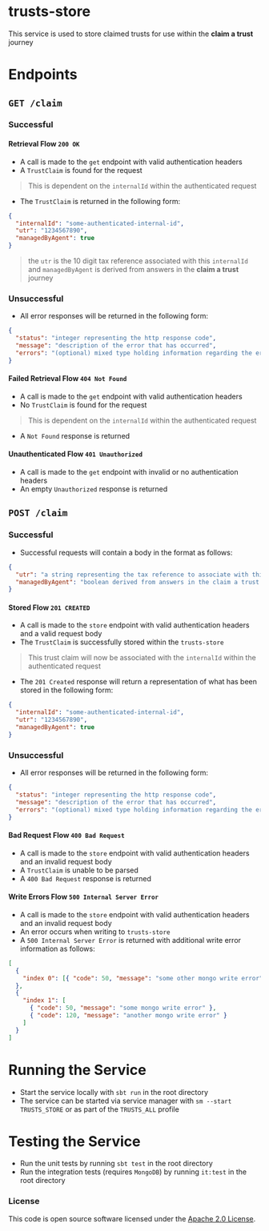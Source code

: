 
# trusts-store

This service is used to store claimed trusts for use within the **claim a trust** journey

# Endpoints 

## `GET /claim`

### Successful

#### Retrieval Flow `200 OK`

* A call is made to the `get` endpoint with valid authentication headers
* A `TrustClaim` is found for the request
> This is dependent on the `internalId` within the authenticated request
* The `TrustClaim` is returned in the following form:
```json
{
  "internalId": "some-authenticated-internal-id",
  "utr": "1234567890",
  "managedByAgent": true
}
```
> the `utr` is the 10 digit tax reference associated with this `internalId` 
and `managedByAgent` is derived from answers in the **claim a trust** journey

### Unsuccessful

* All error responses will be returned in the following form:
```json
{
  "status": "integer representing the http response code",
  "message": "description of the error that has occurred",
  "errors": "(optional) mixed type holding information regarding the errors"
}
```
#### Failed Retrieval Flow `404 Not Found`
* A call is made to the `get` endpoint with valid authentication headers
* No `TrustClaim` is found for the request
> This is dependent on the `internalId` within the authenticated request
* A `Not Found` response is returned

#### Unauthenticated Flow `401 Unauthorized`

* A call is made to the `get` endpoint with invalid or no authentication headers
* An empty `Unauthorized` response is returned

##  `POST /claim`

### Successful
* Successful requests will contain a body in the format as follows:
```json
{
  "utr": "a string representing the tax reference to associate with this internalId",
  "managedByAgent": "boolean derived from answers in the claim a trust journey"
}
```
#### Stored Flow `201 CREATED`
* A call is made to the `store` endpoint with valid authentication headers and a valid request body
* The `TrustClaim` is successfully stored within the `trusts-store`
> This trust claim will now be associated with the `internalId` within the authenticated request
* The `201 Created` response will return a representation of what has been stored in the following form:
```json
{
  "internalId": "some-authenticated-internal-id",
  "utr": "1234567890",
  "managedByAgent": true
}
```

### Unsuccessful
* All error responses will be returned in the following form:
```json
{
  "status": "integer representing the http response code",
  "message": "description of the error that has occurred",
  "errors": "(optional) mixed type holding information regarding the errors"
}
```

#### Bad Request Flow `400 Bad Request`
* A call is made to the `store` endpoint with valid authentication headers and an invalid request body
* A `TrustClaim` is unable to be parsed
* A `400 Bad Request` response is returned


#### Write Errors Flow `500 Internal Server Error`
* A call is made to the `store` endpoint with valid authentication headers and an invalid request body
* An error occurs when writing to `trusts-store`
* A `500 Internal Server Error` is returned with additional write error information as follows:
```json
[
  {
    "index 0": [{ "code": 50, "message": "some other mongo write error" }]
  },
  {
    "index 1": [
      { "code": 50, "message": "some mongo write error" },
      { "code": 120, "message": "another mongo write error" }
    ]
  }
]
```

# Running the Service
* Start the service locally with `sbt run` in the root directory
* The service can be started via service manager with `sm --start TRUSTS_STORE` or as part of the `TRUSTS_ALL` profile

# Testing the Service
* Run the unit tests by running `sbt test` in the root directory
* Run the integration tests (requires `MongoDB`) by running `it:test` in the root directory

### License

This code is open source software licensed under the [Apache 2.0 License]("http://www.apache.org/licenses/LICENSE-2.0.html").
